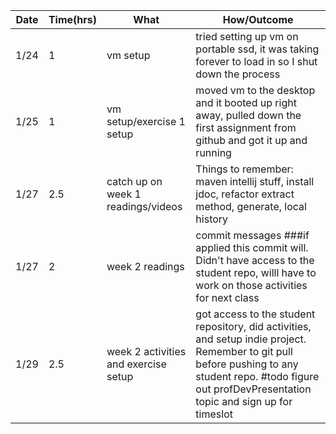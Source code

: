 |Date|Time(hrs)|What|How/Outcome|
|----|---------|----|-----------|
|1/24|1|vm setup|tried setting up vm on portable ssd, it was taking forever to load in so I shut down the process|
|1/25|1|vm setup/exercise 1 setup|moved vm to the desktop and it booted up right away, pulled down the first assignment from github and got it up and running|
|1/27|2.5|catch up on week 1 readings/videos|Things to remember: maven intellij stuff, install jdoc, refactor extract method, generate, local history|
|1/27|2|week 2 readings|commit messages ###if applied this commit will. Didn't have access to the student repo, willl have to work on those activities for next class|
|1/29|2.5|week 2 activities and exercise setup|got access to the student repository, did activities, and setup indie project. Remember to git pull before pushing to any student repo. #todo figure out profDevPresentation topic and sign up for timeslot|